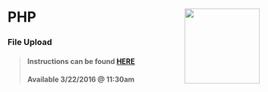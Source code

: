 # PHP <img align="right" src="https://github.com/Learning-Fuze/prototypes_C10.17/blob/assets/assets/images/logos/LF_LOGO.png?raw=true" width="150">
### File Upload

>#### Instructions can be found <a href="http://learning-fuze.github.io/prototypes_C10.17/#/PHP-File-Upload" target="_blank">HERE</a>
>#### Available 3/22/2016 @ 11:30am
